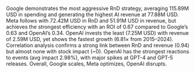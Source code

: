 Google demonstrates the most aggressive RnD strategy, averaging 115.89M USD in spending and generating the highest AI revenue at 77.88M USD. Meta follows with 72.42M USD in RnD and 51.91M USD in revenue, but achieves the strongest efficiency with an ROI of 0.67 compared to Google’s 0.63 and OpenAI’s 0.34. OpenAI invests the least (7.25M USD) with revenue of 2.59M USD, yet shows the fastest growth (6.81× from 2015–2024). Correlation analysis confirms a strong link between RnD and revenue (0.94) but almost none with stock impact (~0). OpenAI has the strongest reactions to events (avg impact 2.98%), with major spikes at GPT-4 and GPT-5 releases. Overall, Google scales, Meta optimizes, OpenAI disrupts.
